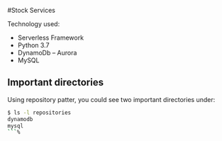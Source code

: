 #Stock Services

Technology used:
- Serverless Framework 
- Python 3.7
- DynamoDb
– Aurora
- MySQL



## Important directories
Using repository patter, you could see two important directories under:

```bash
$ ls -l repositories
dynamodb
mysql
```%
